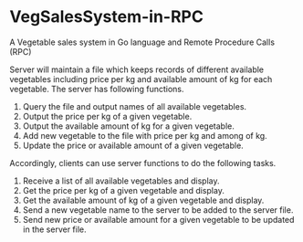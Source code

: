 # VegSalesSystem-in-RPC
A Vegetable sales system in Go language and Remote Procedure Calls (RPC)

Server will maintain a file which keeps records of different available vegetables including price per kg 
and available amount of kg for each vegetable. The server has following functions. 
1. Query the file and output names of all available vegetables. 
2. Output the price per kg of a given vegetable. 
3. Output the available amount of kg for a given vegetable. 
4. Add new vegetable to the file with price per kg and among of kg. 
5. Update the price or available amount of a given vegetable. 
 
Accordingly, clients can use server functions to do the following tasks. 
1. Receive a list of all available vegetables and display. 
2. Get the price per kg of a given vegetable and display. 
3. Get the available amount of kg of a given vegetable and display. 
4. Send a new vegetable name to the server to be added to the server file. 
5. Send new price or available amount for a given vegetable to be updated in the server file.
